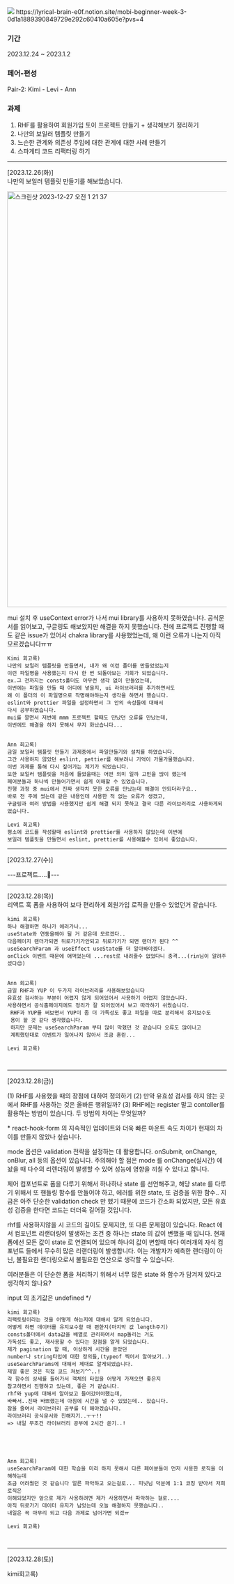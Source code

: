 <img src="https://capsule-render.vercel.app/api?type=waving&color=dfbcf7&height=200&section=header&text=mobi-3th-begginer-2&fontSize=40&fontColor=FFFFFF" />
https://lyrical-brain-e0f.notion.site/mobi-beginner-week-3-0d1a1889390849729e292c60410a605e?pvs=4

### 기간

2023.12.24 ~ 2023.1.2

### 페어-편성

Pair-2: Kimi - Levi - Ann

### 과제

1. RHF를 활용하여 회원가입 토이 프로젝트 만들기 + 생각해보기 정리하기
2. 나만의 보일러 템플릿 만들기
3. 느슨한 관계와 의존성 주입에 대한 관계에 대한 사례 만들기
4. 스파게티 코드 리팩터링 하기

---

[2023.12.26(화)]</br>
나만의 보일러 템플릿 만들기를 해보았습니다.

<img width="955" alt="스크린샷 2023-12-27 오전 1 21 37" src="https://github.com/mobi-community/mobi-2th-begginer-2/assets/134191815/3b62c38c-c404-43b2-97fa-0cade66272bf">
<p>
mui 설치 후 useContext error가 나서 mui library를 사용하지 못하였습니다.
공식문서를 읽어보고, 구글링도 해보았지만 해결을 하지 못했습니다.
전에 프로젝트 진행할 때도 같은 issue가 있어서 chakra library를 사용했었는데,
왜 이런 오류가 나는지 아직 모르겠습니다ㅠㅠ
</p>

```
Kimi 회고록)
나만의 보일러 템플릿을 만들면서, 내가 왜 이런 폴더를 만들었었는지
이런 파일명을 사용했는지 다시 한 번 되돌아보는 기회가 되었습니다.
ex.그 전까지는 consts폴더도 아무런 생각 없이 만들었는데,
이번에는 파일을 만들 때 어디에 넣을지, ui 라이브러리를 추가하면서도
왜 이 폴더의 이 파일명으로 작명해야하는지 생각을 하면서 했습니다.
eslint와 prettier 파일을 설정하면서 그 안의 속성들에 대해서
다시 공부하였습니다.
mui를 깔면서 저번에 mmm 프로젝트 할때도 만났던 오류를 만났는데,
이번에도 해결을 하지 못해서 무지 화났습니다...


Ann 회고록)
금일 보일러 템플릿 만들기 과제중에서 파일만들기와 설치를 하였습니다.
그간 사용하지 않았던 eslint, pettier를 해보려니 기억이 가물가물했습니다.
이번 과제를 통해 다시 짚어가는 계기가 되었습니다.
또한 보일러 템플릿을 처음에 들었을때는 어떤 의미 일까 고민을 많이 했는데
페어분들과 하나씩 만들어가면서 쉽게 이해할 수 있었습니다.
진행 과정 중 mui에서 진짜 생각치 못한 오류를 만났는데 해결이 안되더라구요..
바로 전 주에 썼는데 같은 내용인데 사용한 적 없는 오류가 생겼고,
구글링과 여러 방법을 사용했지만 쉽게 해결 되지 못하고 결국 다른 라이브러리로 사용하게되었습니다.

Levi 회고록)
평소에 코드를 작성할때 eslint와 prettier를 사용하지 않았는데 이번에
보일러 템플릿을 만들면서 eslint, prettier를 사용해볼수 있어서 좋았습니다.
```

---

[2023.12.27(수)]</br>

---프로젝트.....🥹---

---

[2023.12.28(목)]</br>
리액트 훅 폼을 사용하여 보다 편리하게 회원가입 로직을 만들수 있었던거 같습니다.

```
kimi 회고록)
하나 해결하면 하나가 에러가나...
useState와 연동을해야 될 거 같은데 모르겠다..
다음페이지 랜더가되면 뒤로가기가안되고 뒤로가기가 되면 랜더가 된다 ^^
useSearchParam 과 useEffect useState를 더 알아봐야겠다.
onClick 이벤트 때문에 애먹었는데 ...rest로 내려줄수 없었다니 충격...(rin님이 알려주셨다😍)


Ann 회고록)
금일 RHF과 YUP 이 두가지 라이브러리를 사용해보았습니다
유효성 검사하는 부분이 어렵지 않게 되어있어서 사용하기 어렵지 않았습니다.
사용하면서 공식홈페이지에도 정리가 잘 되어있어서 보고 따라하기 쉬웠습니다.
 RHF과 YUP를 써보면서 YUP이 좀 더 가독성도 좋고 파일을 따로 분리해서 유지보수도
 용이 할 것 같다 생각했습니다.
 하지만 문제는 useSearchParam 부터 많이 막혔던 것 같습니다 오류도 많이나고
 계획했던대로 이벤트가 일어나지 않아서 조금 혼란...

Levi 회고록)



```

---

[2023.12.28(금)]</br>

(1) RHF를 사용했을 때의 장점에 대하여 정의하기
(2) 만약 유효성 검사를 하지 않는 곳에서 RHF를 사용하는 것은 올바른 행위일까?
(3) RHF에는 register 말고 contoller를 활용하는 방법이 있습니다. 두 방법의 차이는 무엇일까?

\*
react-hook-form 의 지속적인 업데이트와 더욱 빠른 마운트 속도 차이가 현재의 차이를 만들지 않았나 싶습니다.

mode 옵션은 validation 전략을 설정하는 데 활용합니다. onSubmit, onChange, onBlur, all 등의 옵션이 있습니다. 주의해야 할 점은 mode 를 onChange(실시간) 에 놨을 때 다수의 리렌더링이 발생할 수 있어 성능에 영향을 끼칠 수 있다고 합니다.

제어 컴포넌트로 폼을 다루기 위해서 하나하나 state 를 선언해주고, 해당 state 를 다루기 위해서 또 핸들링 함수를 만들어야 하고, 에러를 위한 state, 또 검증을 위한 함수.. 지금은 아주 단순한 validation check 만 했기 때문에 코드가 간소화 되었지만, 모든 유효성 검증을 한다면 코드는 더더욱 길어질 것입니다.

rhf를 사용하지않을 시 코드의 길이도 문제지만, 또 다른 문제점이 있습니다. React 에서 컴포넌트 리랜더링이 발생하는 조건 중 하나는 state 의 값이 변했을 때 입니다. 현재 폼에선 모든 값이 state 로 연결되어 있으며 하나의 값이 변할때 마다 여러개의 자식 컴포넌트 들에서 무수히 많은 리랜더링이 발생합니다. 이는 개발자가 예측한 랜더링이 아닌, 불필요한 랜더링으로서 불필요한 연산으로 생각할 수 있습니다.

여러분들은 이 단순한 폼을 처리하기 위해서 너무 많은 state 와 함수가 담겨져 있다고 생각하지 않나요?

input 의 초기값은 undefined
\*/

```
kimi 회고록)
리팩토링이라는 것을 어떻게 하는지에 대해서 알게 되었습니다.
어떻게 하면 데이터를 유지보수할 때 편한지(마지막 값 length주기)
consts폴더에서 data값을 배열로 관리하여서 map돌리는 거도
가독성도 좋고, 재사용할 수 있다는 장점을 알게 되었습니다.
제가 pagination 할 때, 이상하게 시간을 쏟았던
number나 string타입에 대한 정의들,(typeof 찍어서 알아보기..)
useSearchParams에 대해서 제대로 알게되었습니다.
제일 좋은 것은 직접 코드 쳐보기^^..!
각 함수의 상세를 들어가서 객체의 타입을 어떻게 가져오면 좋은지
참고하면서 진행하고 있는데, 좋은 거 같습니다.
rhf와 yup에 대해서 알아보고 들어갔어야했는데,
바빠서..진짜 바쁘했는데 아침에 시간을 낼 수 있었는데.. 잤습니다.
잠을 줄여서 라이브러리 공부를 더 해야겠습니다.
라이브러리 공식문서와 친해지기..ㅜㅜ!!
=> 내일 무조건 라이브러리 공부에 2시간 쏟기..!





Ann 회고록)
useSearchParam에 대한 학습을 미리 하지 못해서 다른 페어분들이 먼저 사용한 로직을 이해하는데
조금 어려웠던 것 같습니다 얼른 파악하고 오는걸로... 피넛님 덕분에 1:1 코칭 받아서 저희 로직은
이해되었지만 앞으로 제가 사용하려면 제가 사용하면서 파악하는 걸로....
아직 뒤로가기 데이터 유지가 남았는데 오늘 해결하지 못했습니다..
내일은 꼭 마무리 되고 다음 과제로 넘어가면 되겠ㅠ

Levi 회고록)



```

---

[2023.12.28(토)]</br>




kimi회고록)


